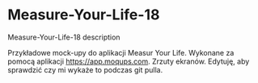 # Measure-Your-Life-18
Measure-Your-Life-18 description

Przykładowe mock-upy do aplikacji Measur Your Life. Wykonane za pomocą aplikacji https://app.moqups.com. Zrzuty ekranów.
Edytuję, aby sprawdzić czy mi wykaże to podczas git pulla.
